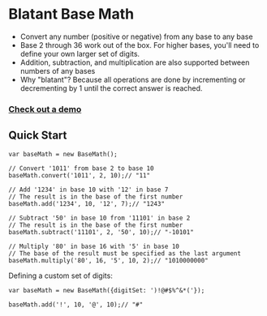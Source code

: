 # Blatant Base Math

- Convert any number (positive or negative) from any base to any base
- Base 2 through 36 work out of the box. For higher bases, you'll need to define your own larger set of digits.
- Addition, subtraction, and multiplication are also supported between numbers of any bases
- Why "blatant"? Because all operations are done by incrementing or decrementing by 1 until the correct answer is reached.

### [Check out a demo](https://costava.github.io/blatant-base-math/demo/)

## Quick Start

```
var baseMath = new BaseMath();

// Convert '1011' from base 2 to base 10
baseMath.convert('1011', 2, 10);// "11"

// Add '1234' in base 10 with '12' in base 7
// The result is in the base of the first number
baseMath.add('1234', 10, '12', 7);// "1243"

// Subtract '50' in base 10 from '11101' in base 2
// The result is in the base of the first number
baseMath.subtract('11101', 2, '50', 10);// "-10101"

// Multiply '80' in base 16 with '5' in base 10
// The base of the result must be specified as the last argument
baseMath.multiply('80', 16, '5', 10, 2);// "1010000000"
```

Defining a custom set of digits:

```
var baseMath = new BaseMath({digitSet: ')!@#$%^&*('});

baseMath.add('!', 10, '@', 10);// "#"
```
